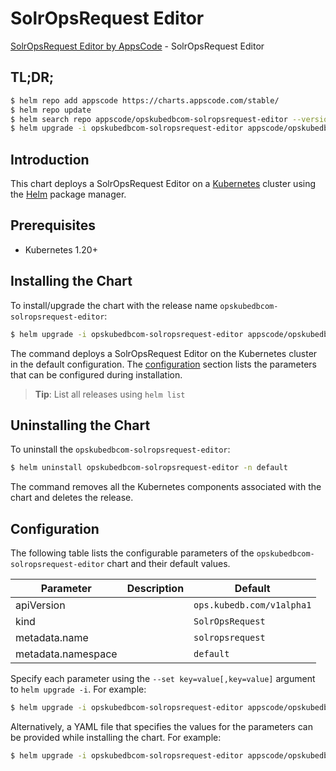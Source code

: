 # SolrOpsRequest Editor

[SolrOpsRequest Editor by AppsCode](https://appscode.com) - SolrOpsRequest Editor

## TL;DR;

```bash
$ helm repo add appscode https://charts.appscode.com/stable/
$ helm repo update
$ helm search repo appscode/opskubedbcom-solropsrequest-editor --version=v0.19.0
$ helm upgrade -i opskubedbcom-solropsrequest-editor appscode/opskubedbcom-solropsrequest-editor -n default --create-namespace --version=v0.19.0
```

## Introduction

This chart deploys a SolrOpsRequest Editor on a [Kubernetes](http://kubernetes.io) cluster using the [Helm](https://helm.sh) package manager.

## Prerequisites

- Kubernetes 1.20+

## Installing the Chart

To install/upgrade the chart with the release name `opskubedbcom-solropsrequest-editor`:

```bash
$ helm upgrade -i opskubedbcom-solropsrequest-editor appscode/opskubedbcom-solropsrequest-editor -n default --create-namespace --version=v0.19.0
```

The command deploys a SolrOpsRequest Editor on the Kubernetes cluster in the default configuration. The [configuration](#configuration) section lists the parameters that can be configured during installation.

> **Tip**: List all releases using `helm list`

## Uninstalling the Chart

To uninstall the `opskubedbcom-solropsrequest-editor`:

```bash
$ helm uninstall opskubedbcom-solropsrequest-editor -n default
```

The command removes all the Kubernetes components associated with the chart and deletes the release.

## Configuration

The following table lists the configurable parameters of the `opskubedbcom-solropsrequest-editor` chart and their default values.

|     Parameter      | Description |               Default                |
|--------------------|-------------|--------------------------------------|
| apiVersion         |             | <code>ops.kubedb.com/v1alpha1</code> |
| kind               |             | <code>SolrOpsRequest</code>          |
| metadata.name      |             | <code>solropsrequest</code>          |
| metadata.namespace |             | <code>default</code>                 |


Specify each parameter using the `--set key=value[,key=value]` argument to `helm upgrade -i`. For example:

```bash
$ helm upgrade -i opskubedbcom-solropsrequest-editor appscode/opskubedbcom-solropsrequest-editor -n default --create-namespace --version=v0.19.0 --set apiVersion=ops.kubedb.com/v1alpha1
```

Alternatively, a YAML file that specifies the values for the parameters can be provided while
installing the chart. For example:

```bash
$ helm upgrade -i opskubedbcom-solropsrequest-editor appscode/opskubedbcom-solropsrequest-editor -n default --create-namespace --version=v0.19.0 --values values.yaml
```
